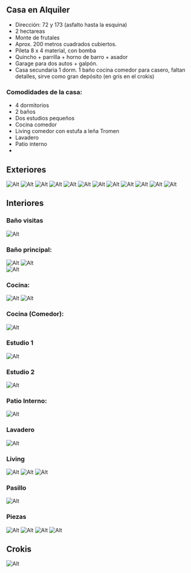 ## Casa en Alquiler

- Dirección: 72 y 173 (asfalto hasta la esquina)
- 2 hectareas
- Monte de frutales
- Aprox. 200 metros cuadrados cubiertos.
- Pileta 8 x 4 material, con bomba
- Quincho + parrilla + horno de barro + asador
- Garage para dos autos + galpón.
- Casa secundaria 1 dorm. 1 baño cocina comedor para casero, faltan detalles, sirve como gran depósito  (en gris en el crokis)


### Comodidades de la casa:
 * 4 dormitorios
 * 2 baños
 * Dos estudios pequeños 
 * Cocina comedor
 * Living comedor con estufa a leña Tromen
 * Lavadero
 * Patio interno
 *


## Exteriores
![Alt](./ext-01.jpg "ext")
![Alt](./ext-02.jpg "ext")
![Alt](./ext-03.jpg "ext")
![Alt](./ext-04.jpg "ext")
![Alt](./ext-05.jpg "ext")
![Alt](./ext-06.jpg "ext")
![Alt](./ext-07.jpg "ext")
![Alt](./ext-08.jpg "ext")
![Alt](./ext-09.jpg "ext")
![Alt](./ext-10.jpg "ext")
![Alt](./ext-11.jpg "ext")
![Alt](./ext-12.jpg "ext")




## Interiores 
 	   
### Baño visitas 
![Alt](./banho1.jpg "Baño visitas")

### Baño  principal: 
![Alt](./banho2.jpg "Baño  privado")
![Alt](./banho21.jpg "Baño  privado")	
![Alt](./banho22.jpg "Baño  privado")	

### Cocina: 
![Alt](./cocina.jpg "Title")
![Alt](./cocina2.jpg "Title")


### Cocina (Comedor): 
![Alt](./cocinaComedor.jpg "Title")


### Estudio 1
![Alt](./estudio1.jpg "Title")

### Estudio 2
![Alt](./estudionenes.jpg "Title")

### Patio Interno: 
![Alt](./patiointerno.jpg "Patio interno")

### Lavadero
![Alt](./lavadero.jpg "Lavadero")

### Living
![Alt](./living1.jpg "Title")
![Alt](./living2.jpg "Title")
![Alt](./living3.jpg "Title")

### Pasillo
![Alt](./pasillo.jpg "Title") 

### Piezas
![Alt](./pieza1.jpg "Title") 
![Alt](./pieza2.jpg "Title") 
![Alt](./pieza3.jpg "Title") 
![Alt](./pieza31.jpg "Title")

## Crokis
![Alt](./CrokisCasa.jpg "Title") 